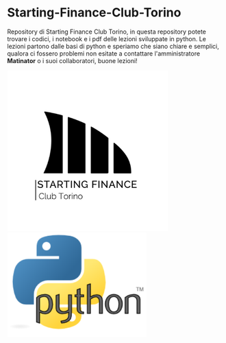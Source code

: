 # Starting-Finance-Club-Torino
Repository di Starting Finance Club Torino, in questa repository potete trovare i codici, i notebook e i pdf delle lezioni sviluppate in python. 
Le lezioni partono dalle basi di python e speriamo che siano chiare e semplici, qualora ci fossero problemi non esitate a contattare l'amministratore **Matinator** o i suoi collaboratori, buone lezioni!

<img src="img/starting_finance_club_torino_logo.jpg" width= "375" />  <img src = "img/Python_logo_large.png" width = "325" />
